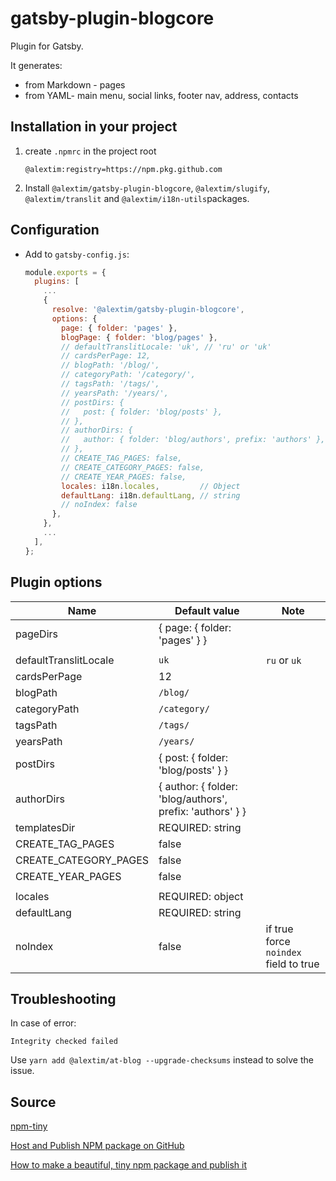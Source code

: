 # gatsby-plugin-blogcore

Plugin for Gatsby.

It generates:

- from Markdown - pages
- from YAML- main menu, social links, footer nav, address, contacts

## Installation in your project

1. create `.npmrc` in the project root

   ```text
   @alextim:registry=https://npm.pkg.github.com
   ```

2. Install `@alextim/gatsby-plugin-blogcore`, `@alextim/slugify`, `@alextim/translit` and `@alextim/i18n-utils`packages.

## Configuration

- Add to `gatsby-config.js`:

  ```js
  module.exports = {
    plugins: [
      ...
      {
        resolve: '@alextim/gatsby-plugin-blogcore',
        options: {
          page: { folder: 'pages' },
          blogPage: { folder: 'blog/pages' },
          // defaultTranslitLocale: 'uk', // 'ru' or 'uk'
          // cardsPerPage: 12,
          // blogPath: '/blog/',
          // categoryPath: '/category/',
          // tagsPath: '/tags/',
          // yearsPath: '/years/',
          // postDirs: {
          //   post: { folder: 'blog/posts' },
          // },
          // authorDirs: {
          //   author: { folder: 'blog/authors', prefix: 'authors' },
          // },
          // CREATE_TAG_PAGES: false,
          // CREATE_CATEGORY_PAGES: false,
          // CREATE_YEAR_PAGES: false,
          locales: i18n.locales,         // Object
          defaultLang: i18n.defaultLang, // string
          // noIndex: false
        },
      },
      ...
    ],
  };
  ```

## Plugin options

| Name                  | Default value                                             | Note                                  |
| --------------------- | --------------------------------------------------------- | ------------------------------------- |
| pageDirs              | { page: { folder: 'pages' } }                             |
|                       |                                                           |
| defaultTranslitLocale | `uk`                                                      | `ru` or `uk`                          |
| cardsPerPage          | 12                                                        |
| blogPath              | `/blog/`                                                  |
| categoryPath          | `/category/`                                              |
| tagsPath              | `/tags/`                                                  |
| yearsPath             | `/years/`                                                 |
| postDirs              | { post: { folder: 'blog/posts' } }                        |
| authorDirs            | { author: { folder: 'blog/authors', prefix: 'authors' } } |
| templatesDir          | REQUIRED: string                                          |
| CREATE_TAG_PAGES      | false                                                     |
| CREATE_CATEGORY_PAGES | false                                                     |
| CREATE_YEAR_PAGES     | false                                                     |
|                       |                                                           |
| locales               | REQUIRED: object                                          |
| defaultLang           | REQUIRED: string                                          |
| noIndex               | false                                                     | if true force `noindex` field to true |

## Troubleshooting

In case of error:

```text
Integrity checked failed
```

Use `yarn add @alextim/at-blog --upgrade-checksums` instead to solve the issue.

## Source

[npm-tiny](https://github.com/windix/npm-tiny)

[Host and Publish NPM package on GitHub](https://medium.com/@windix/zost-and-publish-npm-package-on-github-bb419a2acfd3)

[How to make a beautiful, tiny npm package and publish it](https://www.freecodecamp.org/news/how-to-make-a-beautiful-tiny-npm-package-and-publish-it-2881d4307f78/)
